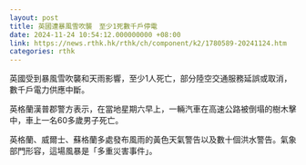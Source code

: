 ```yaml
---
layout: post
title: 英國遭暴風雪吹襲　至少1死數千戶停電
date: 2024-11-24 10:54:12.000000000 +08:00
link: https://news.rthk.hk/rthk/ch/component/k2/1780589-20241124.htm
categories: rthk
---
```


英國受到暴風雪吹襲和天雨影響，至少1人死亡，部分陸空交通服務延誤或取消，數千戶電力供應中斷。

英格蘭漢普郡警方表示，在當地星期六早上，一輛汽車在高速公路被倒塌的樹木擊中，車上一名60多歲男子死亡。

英格蘭、威爾士、蘇格蘭多處發布風雨的黃色天氣警告以及數十個洪水警告。氣象部門形容，這場風暴是「多重災害事件」。
